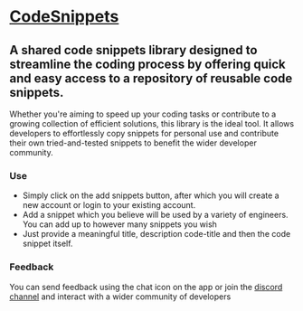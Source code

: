 # [CodeSnippets](https://codesnippets-six.vercel.app/)


## A shared code snippets library designed to streamline the coding process by offering quick and easy access to a repository of reusable code snippets.

Whether you're aiming to speed up your coding tasks or contribute to a growing collection of efficient solutions, this library is the ideal tool. It allows developers to effortlessly copy snippets for personal use and contribute their own tried-and-tested snippets to benefit the wider developer community.

### Use

- Simply click on the add snippets button, after which you will create a new account or login to your existing account.
- Add a snippet which you believe will be used by a variety of engineers. You can add up to however many snippets you wish
- Just provide a meaningful title, description code-title and then the code snippet itself.

### Feedback

You can send feedback using the chat icon on the app or join the [discord channel](https://discord.gg/tqm4eKy2) and interact with a wider community of developers
